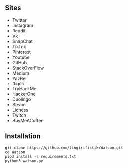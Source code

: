 <h2>Sites</h2>

* Twitter<br>
* Instagram<br>
* Reddit<br>
* Vk<br>
* SnapChat<br>
* TikTok<br>
* Pinterest<br>
* Youtube<br>
* GitHub<br>
* StackOverFlow<br>
* Medium<br>
* YazBel<br>
* Replit<br>
* TryHackMe<br>
* HackerOne<br>
* Duolingo<br>
* Steam<br>
* Lichess<br>
* Twitch<br>
* BuyMeACoffee


<h2>Installation</h2>

```
git clone https://github.com/tingirifistik/Watson.git
cd Watson
pip3 install -r requirements.txt
python3 watson.py
```
